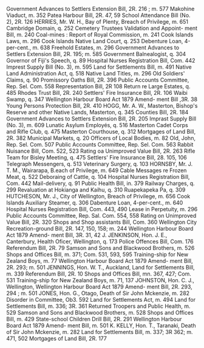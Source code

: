 Government Advances to Settlers Extension Bill, 2R. 216 ; m. 577 Makohine Viaduct, m. 352 Patea Harbour Bill, 2R. 47, 59 School Attendance Bill (No. 2), 2R. 126 HERRIES, Mr. W. H., Bay of Plenty, Breach of Privilege, m. 651 Cambridge Domain, q. 252 Cemetery Trustees Validation and Appoint- ment Bill, m. 240 Coal-mines : Report of Royal Commission, m. 241 Cook Islands Laws, m. 296 Cook Islands Native Land Court, q. 253 Debenture Loan, 4-per-cent., m. 638 Freehold Estates, m. 296 Government Advances to Settlers Extension Bill, 2R. 195; m. 585 Government Balnealogist, q. 304 Governor of Fiji's Speech, q. 89 Hospital Nurses Registration Bill, Com. 442 Imprest Supply Bill (No. 3), m. 595 Land for Settlements Bill, m. 491 Native Land Administration Act, q. 518 Native Land Titles, m. 296 Old Soldiers' Claims, q. 90 Promissory Oaths Bill, 2R. 396 Public Accounts Committee, Rep. Sel. Com. 558 Representation Bill, 2R 108 Return re Large Estates, q. 485 Rhodes Trust Bill, 2R. 240 Settlers' Fire Insurance Bill, 2R. 106 Waibi Swamp, q. 347 Wellington Harbour Board Act 1879 Amend- ment Bill ,3R. 38 Young Persons Protection Bill, 2R. 410 HOGG, Mr. A. W., Masterton, Bishop's Reserve and other Native Lands, Masterton, q. 345 Counties Bill, 2R. 184 Government Advances to Settlers Extension Bill, 2R. 205 Imprast Supply Bill (No. 3), m. 609 Lunatic Asylum Employés, q. 516 Masterton Cadet Corps and Rifle Club, q. 475 Masterton Courthouse, q. 312 Mortgages of Land Bill, 2R. 382 Municipal Markets, q. 20 Officers of Local Bodies, m. 82 Old, John, Rep. Sel. Com. 507 Public Accounts Committee, Rep. Sel. Com. 563 Rabbit Nuisance Bill, Com. 522, 523 Rating oa Unimproved Value Bill, 2R. 263 Rifle Team for Bisley Meeting, q. 475 Settlers' Fire Insurance Bill, 28. 105, 106 Telegraph Messengers, q. 513 Veterinary Surgery, q. 103 HORNSBY, Mr. J. T. M., Wairarapa, B.each of Privilege, m. 649 Cable Messages re Frozen Meat, q. 522 Deboraing of Cattle, q. 104 Hospital Nurses Registration Bill, Com. 442 Mail-delivery, q. 91 Public Health Bill, in. 379 Railway Charges, q. 299 Revaluation at Hokianga and Kaihu, q. 310 Ruapekapeka Pa, q. 309 HUTCHESON, Mr. J., City of Wellington, Breach of Privilege, m. 656 Cook Islands Auxiliary Steamer, q. 306 Dabenture Loan, 4-per-cent., m. 640 Hospital Nurses Registration Bill, Com. 443, 490 Lease in Perpetuity, m. 296 Public Accounts Committee, Rep. Sal. Com. 554, 558 Rating on Unimproved Value Bill, 2R. 320 Shops and Shop assistants Bill, Com. 360 Wellington City Recreation-ground Bill, 2R. 147, 150, 158; m. 244 Wellington Harbour Board Act 1879 Amend- ment Bill, 3R. 31, 42 J. JENKINSON, Hon. J. E., Canterbury, Health Oficer, Wellington, q. 173 Police Offences Bill, Com. 176 Referendum Bill, 2R. 79 Samson and Sons and Blackwood Brothers, m. 526 Shops and Offices Bill, m. 371; Com. 531, 593, 595 Training-ship for New Zealand Boys, m. 77 Wellington Harbour Board Act 1879 Amend- ment Bill, 2R. 293; m. 501 JENNINGS, Hon. W. T., Auckland, Land for Settlements Bill, m. 339 Referendum Bill, 2R. 10 Shops and Offices Bill, mn. 367, 427; Com. 531 Training-ship for New Zealand Boys, m. 71, 137 JOHNSTON, Hon. C. J., Wellington, Wellington Harbour Board Act 1879 Amend- ment Bill, 2R. 293, 294 ; m. 501 JONES, Hon. G., Otago, Death of Sir John Mckenzie, m. 282 Disorder in Committee, Ob3. 592 Land for Settlements Act, m. 494 Land for Settlements Bill, m. 336; 3R. 361 Returned Troopers and Public Health, m. 529 Samson and Sons and Blackwood Brothers, m. 528 Shops and Offices Bill, m. 429 State-school Children Drill Bill, 2R. 291 Wellington Harbour Board Act 1879 Amend- ment Bill, m. 501 K. KELLY, Hon. T., Taranaki, Death of Sir John Mckenzie, m. 282 Land for Settlements Bill, m. 337; 3R 362; m. 471, 502 Mortgages of Land Bill, 2R. 177 